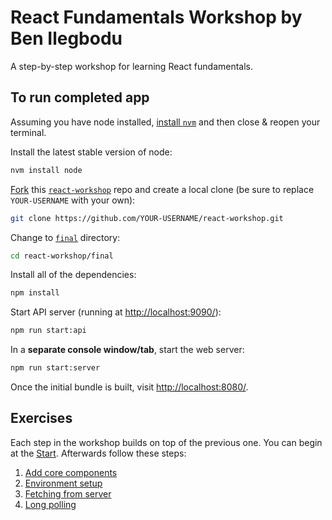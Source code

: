 # React Fundamentals Workshop by Ben Ilegbodu

A step-by-step workshop for learning React fundamentals.

## To run completed app

Assuming you have node installed, [install `nvm`](https://github.com/creationix/nvm#install-script) and then close & reopen your terminal.

Install the latest stable version of node:

```sh
nvm install node
```

[Fork](https://help.github.com/articles/fork-a-repo/) this [`react-workshop`](https://github.com/benmvp/react-workshop) repo and create a local clone (be sure to replace `YOUR-USERNAME` with your own):

```sh
git clone https://github.com/YOUR-USERNAME/react-workshop.git
```

Change to [`final`](https://github.com/benmvp/react-workshop/tree/master/final) directory:

```sh
cd react-workshop/final
```

Install all of the dependencies:

```sh
npm install
```

Start API server (running at [http://localhost:9090/](http://localhost:9090/)):

```sh
npm run start:api
```

In a **separate console window/tab**, start the web server:

```sh
npm run start:server
```

Once the initial bundle is built, visit [http://localhost:8080/](http://localhost:8080/).

## Exercises

Each step in the workshop builds on top of the previous one. You can begin at the [Start](https://github.com/benmvp/react-workshop/tree/master/00-start). Afterwards follow these steps:

1. [Add core components](https://github.com/benmvp/react-workshop/tree/master/01-core-components)
1. [Environment setup](https://github.com/benmvp/react-workshop/tree/master/02-env-setup)
1. [Fetching from server](https://github.com/benmvp/react-workshop/tree/master/03-fetch)
1. [Long polling](https://github.com/benmvp/react-workshop/tree/master/04-polling)
